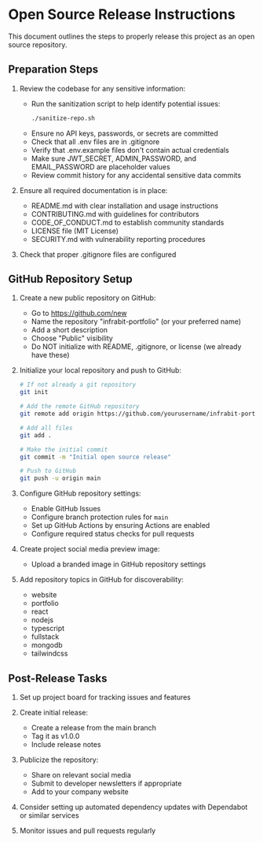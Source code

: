 # Open Source Release Instructions

This document outlines the steps to properly release this project as an open source repository.

## Preparation Steps

1. Review the codebase for any sensitive information:
   - Run the sanitization script to help identify potential issues:
     ```bash
     ./sanitize-repo.sh
     ```
   - Ensure no API keys, passwords, or secrets are committed
   - Check that all .env files are in .gitignore
   - Verify that .env.example files don't contain actual credentials
   - Make sure JWT_SECRET, ADMIN_PASSWORD, and EMAIL_PASSWORD are placeholder values
   - Review commit history for any accidental sensitive data commits

2. Ensure all required documentation is in place:
   - README.md with clear installation and usage instructions
   - CONTRIBUTING.md with guidelines for contributors
   - CODE_OF_CONDUCT.md to establish community standards
   - LICENSE file (MIT License)
   - SECURITY.md with vulnerability reporting procedures

3. Check that proper .gitignore files are configured

## GitHub Repository Setup

1. Create a new public repository on GitHub:
   - Go to https://github.com/new
   - Name the repository "infrabit-portfolio" (or your preferred name)
   - Add a short description
   - Choose "Public" visibility
   - Do NOT initialize with README, .gitignore, or license (we already have these)

2. Initialize your local repository and push to GitHub:
   ```bash
   # If not already a git repository
   git init
   
   # Add the remote GitHub repository
   git remote add origin https://github.com/yourusername/infrabit-portfolio.git
   
   # Add all files
   git add .
   
   # Make the initial commit
   git commit -m "Initial open source release"
   
   # Push to GitHub
   git push -u origin main
   ```

3. Configure GitHub repository settings:
   - Enable GitHub Issues
   - Configure branch protection rules for `main`
   - Set up GitHub Actions by ensuring Actions are enabled
   - Configure required status checks for pull requests

4. Create project social media preview image:
   - Upload a branded image in GitHub repository settings

5. Add repository topics in GitHub for discoverability:
   - website
   - portfolio
   - react
   - nodejs
   - typescript
   - fullstack
   - mongodb
   - tailwindcss

## Post-Release Tasks

1. Set up project board for tracking issues and features

2. Create initial release:
   - Create a release from the main branch
   - Tag it as v1.0.0
   - Include release notes

3. Publicize the repository:
   - Share on relevant social media
   - Submit to developer newsletters if appropriate
   - Add to your company website

4. Consider setting up automated dependency updates with Dependabot or similar services

5. Monitor issues and pull requests regularly
